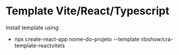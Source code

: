 # Template Vite/React/Typescript

Install template using:

- npx create-react-app nome-do-projeto --template ribshow/cra-template-reactvitets
